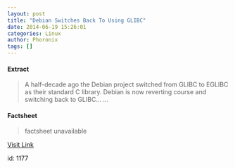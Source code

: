 ```yaml
---
layout: post
title: "Debian Switches Back To Using GLIBC"
date: 2014-06-19 15:26:01
categories: Linux
author: Phoronix
tags: []
---
```



#### Extract
>A half-decade ago the Debian project switched from GLIBC to EGLIBC as their standard C library. Debian is now reverting course and switching back to GLIBC......

#### Factsheet
>factsheet unavailable

[Visit Link](https://www.linux.com/news/software/applications/777445-debian-switches-back-to-using-glibc/)

id:    1177
